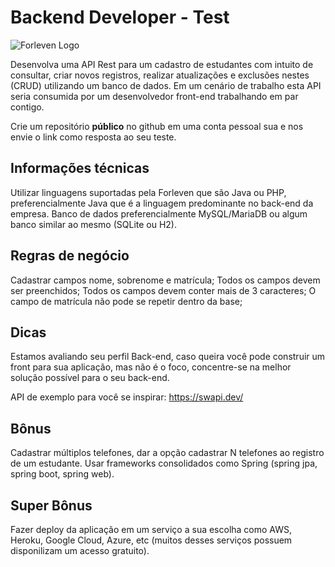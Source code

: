 # Backend Developer - Test #

![Forleven Logo](https://site.forleven.com/img/logotipo_green.png)

Desenvolva uma API Rest para um cadastro de estudantes com intuito de consultar, criar novos registros, realizar atualizações e exclusões nestes (CRUD) utilizando um banco de dados.
Em um cenário de trabalho esta API seria consumida por um desenvolvedor front-end trabalhando em par contigo.

Crie um repositório **público** no github em uma conta pessoal sua e nos envie o link como resposta ao seu teste.


## Informações técnicas ##

Utilizar linguagens suportadas pela Forleven que são Java ou PHP, preferencialmente Java que é a linguagem predominante no back-end da empresa.
Banco de dados preferencialmente MySQL/MariaDB ou algum banco similar ao mesmo (SQLite ou H2).

## Regras de negócio ##

Cadastrar campos nome, sobrenome e matrícula;
Todos os campos devem ser preenchidos;
Todos os campos devem conter mais de 3 caracteres;
O campo de matrícula não pode se repetir dentro da base;

## Dicas ##

Estamos avaliando seu perfil Back-end, caso queira você pode construir um front para sua aplicação, mas não é o foco, concentre-se na melhor solução possível para o seu back-end.

API de exemplo para você se inspirar: https://swapi.dev/

## Bônus ##

Cadastrar múltiplos telefones, dar a opção cadastrar N telefones ao registro de um estudante.
Usar frameworks consolidados como Spring (spring jpa, spring boot, spring web).

## Super Bônus ##

Fazer deploy da aplicação em um serviço a sua escolha como AWS, Heroku, Google Cloud, Azure, etc (muitos desses serviços possuem disponilizam um acesso gratuito).

